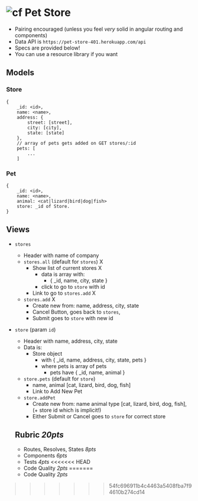 ![cf](http://i.imgur.com/7v5ASc8.png) Pet Store
===

* Pairing encouraged (unless you feel _very_ solid in angular routing and components)
* Data API is `https://pet-store-401.herokuapp.com/api`
* Specs are provided below!
* You can use a resource library if you want

## Models

### Store

```
{ 
    _id: <id>,
    name: <name>,
    address: {
        street: [street],
        city: [city],
        state: [state]
    },
    // array of pets gets added on GET stores/:id
    pets: [
        ...
    ]
```

### Pet

```
{ 
    _id: <id>,
    name: <name>,
    animal: <cat|lizard|bird|dog|fish>
    store: _id of Store.
}
```

## Views

* `stores`
    * Header with name of company
    * `stores.all` (default for `stores`) X
        * Show list of current stores X
            * data is array with:
                * { _id, name, city, state }
            * click to go to `store` with id 
        * Link to go to `stores.add` X
    * `stores.add` X
        * Create new from: name, address, city, state 
        * Cancel Button, goes back to `stores`, 
        * Submit goes to `store` with new id
* `store` (param `id`)
    * Header with name, address, city, state
    * Data is:
        * Store object 
            * with { _id, name, address, city, state, pets }
            * where pets is array of pets
                * pets have { _id, name, animal }
    * `store.pets` (default for `store`)
        * name, animal [cat, lizard, bird, dog, fish]
        * Link to Add New Pet
    * `store.addPet`
        * Create new from: name
            animal type [cat, lizard, bird, dog, fish],
            (+ store id which is implicit!)
        * Either Submit or Cancel goes to `store` for correct store
  
  
  ## Rubric *20pts*
  
  * Routes, Resolves, States *8pts*
  * Components *6pts*
  * Tests *4pts*
<<<<<<< HEAD
  * Code Quality *2pts*
=======
  * Code Quality *2pts*
>>>>>>> 54fc696911b4c4463a5408fba7f94610b274cd14
